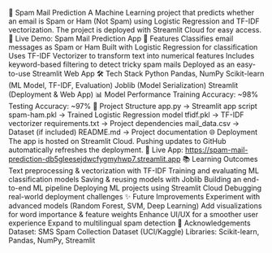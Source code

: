 📧 Spam Mail Prediction
A Machine Learning project that predicts whether an email is Spam or Ham (Not Spam) using Logistic Regression and TF-IDF vectorization. The project is deployed with Streamlit Cloud for easy access.
🔗 Live Demo: Spam Mail Prediction App
🚀 Features
Classifies email messages as Spam or Ham
Built with Logistic Regression for classification
Uses TF-IDF Vectorizer to transform text into numerical features
Includes keyword-based filtering to detect tricky spam mails
Deployed as an easy-to-use Streamlit Web App
🛠️ Tech Stack
Python
Pandas, NumPy
Scikit-learn (ML Model, TF-IDF, Evaluation)
Joblib (Model Serialization)
Streamlit (Deployment & Web App)
📊 Model Performance
Training Accuracy: ~98%
Testing Accuracy: ~97%
📂 Project Structure
app.py → Streamlit app script
spam-ham.pkl → Trained Logistic Regression model
tfidf.pkl → TF-IDF vectorizer
requirements.txt → Project dependencies
mail_data.csv → Dataset (if included)
README.md → Project documentation
🌐 Deployment
The app is hosted on Streamlit Cloud.
Pushing updates to GitHub automatically refreshes the deployment.
🔗 Live App: https://spam-mail-prediction-db5gleesejdwcfygmyhwp7.streamlit.app
📚 Learning Outcomes
Text preprocessing & vectorization with TF-IDF
Training and evaluating ML classification models
Saving & reusing models with Joblib
Building an end-to-end ML pipeline
Deploying ML projects using Streamlit Cloud
Debugging real-world deployment challenges
✨ Future Improvements
Experiment with advanced models (Random Forest, SVM, Deep Learning)
Add visualizations for word importance & feature weights
Enhance UI/UX for a smoother user experience
Expand to multilingual spam detection
🙌 Acknowledgements
Dataset: SMS Spam Collection Dataset (UCI/Kaggle)
Libraries: Scikit-learn, Pandas, NumPy, Streamlit
